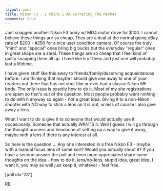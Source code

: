 ```yaml
---
layout: post
title: Nikon F3 - I think I Am Cornering The Market
comments: true
---
```

Just snagged another Nikon F3 body w/ MD4 motor drive for $100. I cannot believe these things are so cheap. They are a deal at the normal going eBay rate of $200 - #250 for a nice user condition camera. Of course the truly "mint" and "special" ones bring big bucks but the everyday "regular" ones in great shape are a steal. These things are so cheap that I feel kind of guilty snapping them all up. I have like 5 of them and just one will probably last a lifetime.

I have given stuff like this away to friends/family/deserving acquaintances before. I am thinking that maybe I should give one away to one of your readers out there that has not shot film or ever had a classic Nikon MF body. The only issue is exactly how to do it. Most of my site registrations are spam so that's out of the question. Most people probably want nothing to do with it anyway so again - not a great idea. Giving it to a non-Nikon shooter with NO way to stick a lens on it is out, unless of course I also give away a lens.

What I want to do is give it to someone that would actually use it occasionally. Someone that actually WANTS it. Well I guess I will go through the thought process and headache of setting up a way to give it away, maybe with a lens if there is any interest at all.

So here is the question.... Any one interested in a free Nikon F3 - maybe with a manual focus lens of some sort? Would you actually shoot it? If you have a second answer the poll and even more appreciated share some thoughts on the idea - how to do it, lens/no-lens, stupid idea, great idea, I want it, you may as well just keep it, whatever - feel free.

[poll id="23"]

RB